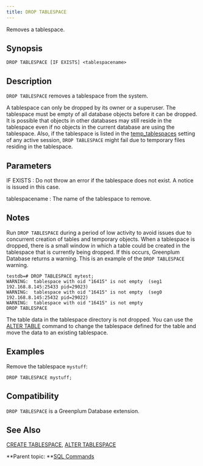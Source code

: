 ```yaml
---
title: DROP TABLESPACE 
---
```


Removes a tablespace.

## <a id="section2"></a>Synopsis 

``` {#sql_command_synopsis}
DROP TABLESPACE [IF EXISTS] <tablespacename>
```

## <a id="section3"></a>Description 

`DROP TABLESPACE` removes a tablespace from the system.

A tablespace can only be dropped by its owner or a superuser. The tablespace must be empty of all database objects before it can be dropped. It is possible that objects in other databases may still reside in the tablespace even if no objects in the current database are using the tablespace. Also, if the tablespace is listed in the [temp\_tablespaces](../config_params/guc-list.html) setting of any active session, `DROP TABLESPACE` might fail due to temporary files residing in the tablespace.

## <a id="section4"></a>Parameters 

IF EXISTS
:   Do not throw an error if the tablespace does not exist. A notice is issued in this case.

tablespacename
:   The name of the tablespace to remove.

## <a id="Notes"></a>Notes 

Run `DROP TABLESPACE` during a period of low activity to avoid issues due to concurrent creation of tables and temporary objects. When a tablespace is dropped, there is a small window in which a table could be created in the tablespace that is currently being dropped. If this occurs, Greenplum Database returns a warning. This is an example of the `DROP TABLESPACE` warning.

```
testdb=# DROP TABLESPACE mytest; 
WARNING:  tablespace with oid "16415" is not empty  (seg1 192.168.8.145:25433 pid=29023)
WARNING:  tablespace with oid "16415" is not empty  (seg0 192.168.8.145:25432 pid=29022)
WARNING:  tablespace with oid "16415" is not empty
DROP TABLESPACE
```

The table data in the tablespace directory is not dropped. You can use the [ALTER TABLE](ALTER_TABLE.html) command to change the tablespace defined for the table and move the data to an existing tablespace.

## <a id="section5"></a>Examples 

Remove the tablespace `mystuff`:

```
DROP TABLESPACE mystuff;
```

## <a id="section6"></a>Compatibility 

`DROP TABLESPACE` is a Greenplum Database extension.

## <a id="section7"></a>See Also 

[CREATE TABLESPACE](CREATE_TABLESPACE.html), [ALTER TABLESPACE](ALTER_TABLESPACE.html)

**Parent topic: **[SQL Commands](../sql_commands/sql_ref.html)

